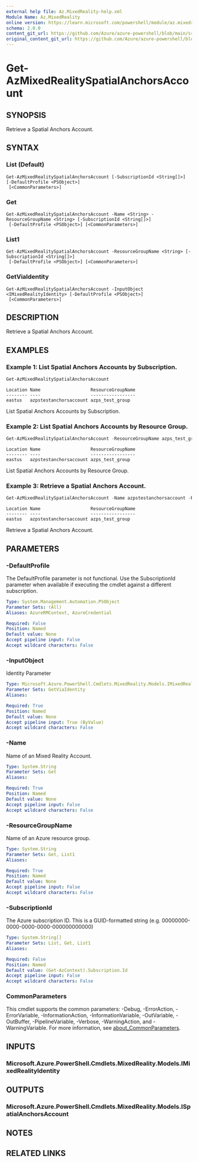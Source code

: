 ```yaml
---
external help file: Az.MixedReality-help.xml
Module Name: Az.MixedReality
online version: https://learn.microsoft.com/powershell/module/az.mixedreality/get-azmixedrealityspatialanchorsaccount
schema: 2.0.0
content_git_url: https://github.com/Azure/azure-powershell/blob/main/src/MixedReality/MixedReality/help/Get-AzMixedRealitySpatialAnchorsAccount.md
original_content_git_url: https://github.com/Azure/azure-powershell/blob/main/src/MixedReality/MixedReality/help/Get-AzMixedRealitySpatialAnchorsAccount.md
---
```


# Get-AzMixedRealitySpatialAnchorsAccount

## SYNOPSIS
Retrieve a Spatial Anchors Account.

## SYNTAX

### List (Default)
```
Get-AzMixedRealitySpatialAnchorsAccount [-SubscriptionId <String[]>] [-DefaultProfile <PSObject>]
 [<CommonParameters>]
```

### Get
```
Get-AzMixedRealitySpatialAnchorsAccount -Name <String> -ResourceGroupName <String> [-SubscriptionId <String[]>]
 [-DefaultProfile <PSObject>] [<CommonParameters>]
```

### List1
```
Get-AzMixedRealitySpatialAnchorsAccount -ResourceGroupName <String> [-SubscriptionId <String[]>]
 [-DefaultProfile <PSObject>] [<CommonParameters>]
```

### GetViaIdentity
```
Get-AzMixedRealitySpatialAnchorsAccount -InputObject <IMixedRealityIdentity> [-DefaultProfile <PSObject>]
 [<CommonParameters>]
```

## DESCRIPTION
Retrieve a Spatial Anchors Account.

## EXAMPLES

### Example 1: List Spatial Anchors Accounts by Subscription.
```powershell
Get-AzMixedRealitySpatialAnchorsAccount
```

```output
Location Name                   ResourceGroupName
-------- ----                   -----------------
eastus   azpstestanchorsaccount azps_test_group
```

List Spatial Anchors Accounts by Subscription.

### Example 2: List Spatial Anchors Accounts by Resource Group.
```powershell
Get-AzMixedRealitySpatialAnchorsAccount -ResourceGroupName azps_test_group
```

```output
Location Name                   ResourceGroupName
-------- ----                   -----------------
eastus   azpstestanchorsaccount azps_test_group
```

List Spatial Anchors Accounts by Resource Group.

### Example 3: Retrieve a Spatial Anchors Account.
```powershell
Get-AzMixedRealitySpatialAnchorsAccount -Name azpstestanchorsaccount -ResourceGroupName azps_test_group
```

```output
Location Name                   ResourceGroupName
-------- ----                   -----------------
eastus   azpstestanchorsaccount azps_test_group
```

Retrieve a Spatial Anchors Account.

## PARAMETERS

### -DefaultProfile
The DefaultProfile parameter is not functional.
Use the SubscriptionId parameter when available if executing the cmdlet against a different subscription.

```yaml
Type: System.Management.Automation.PSObject
Parameter Sets: (All)
Aliases: AzureRMContext, AzureCredential

Required: False
Position: Named
Default value: None
Accept pipeline input: False
Accept wildcard characters: False
```

### -InputObject
Identity Parameter

```yaml
Type: Microsoft.Azure.PowerShell.Cmdlets.MixedReality.Models.IMixedRealityIdentity
Parameter Sets: GetViaIdentity
Aliases:

Required: True
Position: Named
Default value: None
Accept pipeline input: True (ByValue)
Accept wildcard characters: False
```

### -Name
Name of an Mixed Reality Account.

```yaml
Type: System.String
Parameter Sets: Get
Aliases:

Required: True
Position: Named
Default value: None
Accept pipeline input: False
Accept wildcard characters: False
```

### -ResourceGroupName
Name of an Azure resource group.

```yaml
Type: System.String
Parameter Sets: Get, List1
Aliases:

Required: True
Position: Named
Default value: None
Accept pipeline input: False
Accept wildcard characters: False
```

### -SubscriptionId
The Azure subscription ID.
This is a GUID-formatted string (e.g.
00000000-0000-0000-0000-000000000000)

```yaml
Type: System.String[]
Parameter Sets: List, Get, List1
Aliases:

Required: False
Position: Named
Default value: (Get-AzContext).Subscription.Id
Accept pipeline input: False
Accept wildcard characters: False
```

### CommonParameters
This cmdlet supports the common parameters: -Debug, -ErrorAction, -ErrorVariable, -InformationAction, -InformationVariable, -OutVariable, -OutBuffer, -PipelineVariable, -Verbose, -WarningAction, and -WarningVariable. For more information, see [about_CommonParameters](http://go.microsoft.com/fwlink/?LinkID=113216).

## INPUTS

### Microsoft.Azure.PowerShell.Cmdlets.MixedReality.Models.IMixedRealityIdentity

## OUTPUTS

### Microsoft.Azure.PowerShell.Cmdlets.MixedReality.Models.ISpatialAnchorsAccount

## NOTES

## RELATED LINKS
